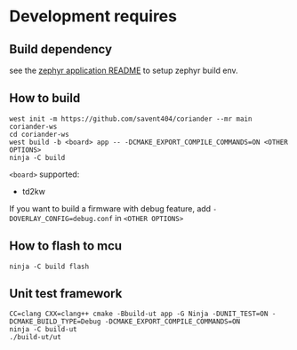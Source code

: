 # Development requires

## Build dependency

see the [zephyr application README](README.original.md) to setup zephyr build env.

## How to build

```
west init -m https://github.com/savent404/coriander --mr main coriander-ws
cd coriander-ws
west build -b <board> app -- -DCMAKE_EXPORT_COMPILE_COMMANDS=ON <OTHER OPTIONS>
ninja -C build
```

`<board>` supported:
- td2kw

If you want to build a firmware with debug feature, add `-DOVERLAY_CONFIG=debug.conf` in `<OTHER OPTIONS>`

## How to flash to mcu

```
ninja -C build flash
```

## Unit test framework
```
CC=clang CXX=clang++ cmake -Bbuild-ut app -G Ninja -DUNIT_TEST=ON -DCMAKE_BUILD_TYPE=Debug -DCMAKE_EXPORT_COMPILE_COMMANDS=ON
ninja -C build-ut
./build-ut/ut
```